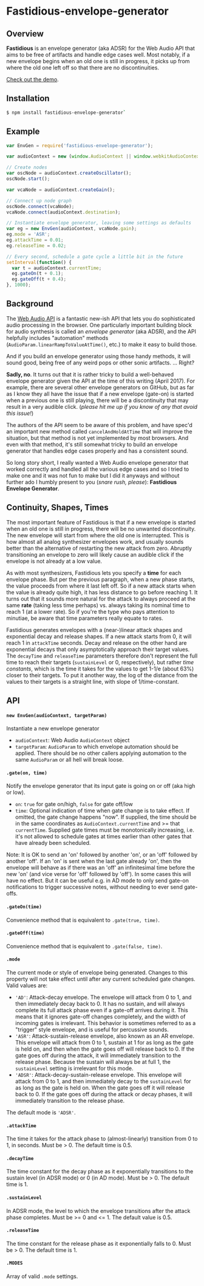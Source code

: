 # Fastidious-envelope-generator

## Overview

**Fastidious** is an envelope generator (aka ADSR) for the Web Audio API that aims to be free of artifacts and handle edge cases well. Most notably, if a new envelope begins when an old one is still in progress, it picks up from where the old one left off so that there are no discontinuities.

[Check out the demo](https://rsimmons.github.io/fastidious-envelope-generator/).

## Installation

```bash
$ npm install fastidious-envelope-generator`
```

## Example

```js
var EnvGen = require('fastidious-envelope-generator');

var audioContext = new (window.AudioContext || window.webkitAudioContext)();

// Create nodes
var oscNode = audioContext.createOscillator();
oscNode.start();

var vcaNode = audioContext.createGain();

// Connect up node graph
oscNode.connect(vcaNode);
vcaNode.connect(audioContext.destination);

// Instantiate envelope generator, leaving some settings as defaults
var eg = new EnvGen(audioContext, vcaNode.gain);
eg.mode = 'ASR';
eg.attackTime = 0.01;
eg.releaseTime = 0.02;

// Every second, schedule a gate cycle a little bit in the future
setInterval(function() {
  var t = audioContext.currentTime;
  eg.gateOn(t + 0.1);
  eg.gateOff(t + 0.4);
}, 1000);
```

## Background

The [Web Audio API](https://webaudio.github.io/web-audio-api/) is a fantastic new-ish API that lets you do sophisticated audio processing in the browser. One particularly important building block for audio synthesis is called an *envelope generator* (aka ADSR), and the API helpfully includes "automation" methods (`AudioParam.linearRampToValueAtTime()`, etc.) to make it easy to build those.

And if you build an envelope generator using those handy methods, it will sound good, being free of any weird pops or other sonic artifacts. ... Right?

**Sadly, no**. It turns out that it is rather tricky to build a well-behaved envelope generator given the API at the time of this writing (April 2017). For example, there are several other envelope generators on GitHub, but as far as I know they all have the issue that if a new envelope (gate-on) is started when a previous one is still playing, there will be a discontinuity that may result in a very audible click. (*please hit me up if you know of any that avoid this issue!*)

The authors of the API seem to be aware of this problem, and have spec'd an important new method called `cancelAndHoldAtTime` that will improve the situation, but that method is not yet implemented by most browsers. And even with that method, it's still somewhat tricky to build an envelope generator that handles edge cases properly and has a consistent sound.

So long story short, I really wanted a Web Audio envelope generator that worked correctly and handled all the various edge cases and so I tried to make one and it was not fun to make but I did it anyways and without further ado I humbly present to you (*snare rush, please*): **Fastidious Envelope Generator**.

## Continuity, Shapes, Times

The most important feature of Fastidious is that if a new envelope is started when an old one is still in progress, there will be no unwanted discontinuity. The new envelope will start from where the old one is interrupted. This is how almost all analog synthesizer envelopes work, and usually sounds better than the alternative of restarting the new attack from zero. Abruptly transitioning an envelope to zero will likely cause an audible click if the envelope is not already at a low value.

As with most synthesizers, Fastidious lets you specify a **time** for each envelope phase. But per the previous paragraph, when a new phase starts, the value proceeds from where it last left off. So if a new attack starts when the value is already quite high, it has less distance to go before reaching 1. It turns out that it sounds more natural for the attack to always proceed at the same **rate** (taking less time perhaps) vs. always taking its nominal time to reach 1 (at a lower rate). So if you're the type who pays attention to minutiae, be aware that time parameters really equate to rates.

Fastidious generates envelopes with a (near-)linear attack shapes and exponential decay and release shapes. If a new attack starts from 0, it will reach 1 in `attackTime` seconds. Decay and release on the other hand are exponential decays that only asymptotically approach their target values. The `decayTime` and `releaseTime` parameters therefore don't represent the full time to reach their targets (`sustainLevel` or 0, respectively), but rather _time constants_, which is the time it takes for the values to get 1-1/e (about 63%) closer to their targets. To put it another way, the log of the distance from the values to their targets is a straight line, with slope of 1/time-constant.

## API

#### `new EnvGen(audioContext, targetParam)`

Instantiate a new envelope generator

- `audioContext`: Web Audio `AudioContext` object
- `targetParam`: `AudioParam` to which envelope automation should be applied. There should be no other callers applying automation to the same `AudioParam` or all hell will break loose.

#### `.gate(on, time)`

Notify the envelope generator that its input gate is going on or off (aka high or low).

- `on`: `true` for gate on/high, `false` for gate off/low
- `time`: Optional indication of time when gate change is to take effect. If omitted, the gate change happens "now". If supplied, the time should be in the same coordinates as `AudioContext.currentTime` and >= that `currentTime`. Supplied gate times must be monotonically increasing, i.e. it's not allowed to schedule gates at times earlier than other gates that have already been scheduled.

Note: It is OK to send an 'on' followed by another 'on', or an 'off' followed by another 'off'. If an 'on' is sent when the last gate already 'on', then the envelope will behave as if there was an 'off' an infinitesimal time before the new 'on' (and vice verse for 'off' followed by 'off'). In some cases this will have no effect. But it can be useful e.g. in AD mode to only send gate-on notifications to trigger successive notes, without needing to ever send gate-offs.

#### `.gateOn(time)`

Convenience method that is equivalent to `.gate(true, time)`.

#### `.gateOff(time)`

Convenience method that is equivalent to `.gate(false, time)`.

#### `.mode`

The current mode or style of envelope being generated. Changes to this property will not take effect until after any current scheduled gate changes. Valid values are:
- `'AD'`: Attack-decay envelope. The envelope will attack from 0 to 1, and then immediately decay back to 0. It has no sustain, and will always complete its full attack phase even if a gate-off arrives during it. This means that it ignores gate-off changes completely, and the width of incoming gates is irrelevant. This behavior is sometimes referred to as a "trigger" style envelope, and is useful for percussive sounds.
- `'ASR'`: Attack-sustain-release envelope, also known as an AR envelope. This envelope will attack from 0 to 1, sustain at 1 for as long as the gate is held on, and then when the gate goes off will release back to 0. If the gate goes off during the attack, it will immediately transition to the release phase. Because the sustain will always be at full 1, the `sustainLevel` setting is irrelevant for this mode.
- `'ADSR'`: Attack-decay-sustain-release envelope. This envelope will attack from 0 to 1, and then immediately decay to the `sustainLevel` for as long as the gate is held on. When the gate goes off it will release back to 0. If the gate goes off during the attack or decay phases, it will immediately transition to the release phase.

The default mode is `'ADSR'`.

#### `.attackTime`

The time it takes for the attack phase to (almost-linearly) transition from 0 to 1, in seconds. Must be > 0. The default time is 0.5.

#### `.decayTime`

The time constant for the decay phase as it exponentially transitions to the sustain level (in ADSR mode) or 0 (in AD mode). Must be > 0. The default time is 1.

#### `.sustainLevel`

In ADSR mode, the level to which the envelope transitions after the attack phase completes. Must be >= 0 and <= 1. The default value is 0.5.

#### `.releaseTime`

The time constant for the release phase as it exponentially falls to 0. Must be > 0. The default time is 1.

#### `.MODES`

Array of valid `.mode` settings.
